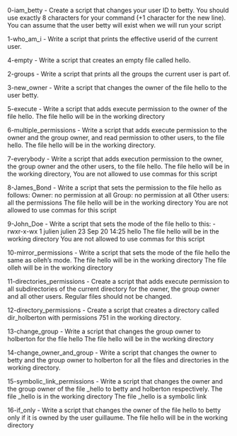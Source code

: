 0-iam_betty - Create a script that changes your user ID to betty. You should use exactly 8 characters for your command (+1 character for the new line). You can assume that the user betty will exist when we will run your script

1-who_am_i - Write a script that prints the effective userid of the current user.

4-empty - Write a script that creates an empty file called hello.

2-groups - Write a script that prints all the groups the current user is part of.

3-new_owner - Write a script that changes the owner of the file hello to the user betty.

5-execute - Write a script that adds execute permission to the owner of the file hello. The file hello will be in the working directory

6-multiple_permissions - Write a script that adds execute permission to the owner and the group owner, and read permission to other users, to the file hello. The file hello will be in the working directory.

7-everybody - Write a script that adds execution permission to the owner, the group owner and the other users, to the file hello. The file hello will be in the working directory, You are not allowed to use commas for this script

8-James_Bond - Write a script that sets the permission to the file hello as follows: Owner: no permission at all Group: no permission at all Other users: all the permissions The file hello will be in the working directory You are not allowed to use commas for this script

9-John_Doe - Write a script that sets the mode of the file hello to this: -rwxr-x-wx 1 julien julien 23 Sep 20 14:25 hello The file hello will be in the working directory You are not allowed to use commas for this script

10-mirror_permissions - Write a script that sets the mode of the file hello the same as olleh’s mode. The file hello will be in the working directory The file olleh will be in the working directory

11-directories_permissions - Create a script that adds execute permission to all subdirectories of the current directory for the owner, the group owner and all other users. Regular files should not be changed.

12-directory_permissions - Create a script that creates a directory called dir_holberton with permissions 751 in the working directory.

13-change_group - Write a script that changes the group owner to holberton for the file hello The file hello will be in the working directory

14-change_owner_and_group - Write a script that changes the owner to betty and the group owner to holberton for all the files and directories in the working directory.

15-symbolic_link_permissions - Write a script that changes the owner and the group owner of the file _hello to betty and holberton respectively. The file _hello is in the working directory The file _hello is a symbolic link

16-if_only - Write a script that changes the owner of the file hello to betty only if it is owned by the user guillaume. The file hello will be in the working directory